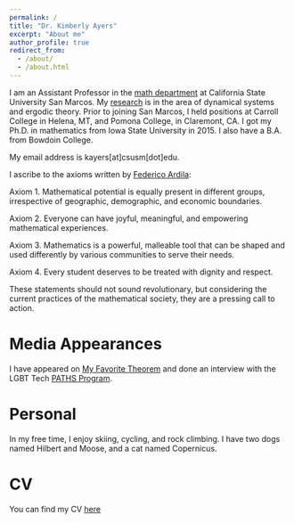 ```yaml
---
permalink: /
title: "Dr. Kimberly Ayers"
excerpt: "About me"
author_profile: true
redirect_from: 
  - /about/
  - /about.html
---
```


I am an Assistant Professor in the [math department](https://www.csusm.edu/math/index.html) at California State University San Marcos.  My [research](kdayers.github.io/publications) is in the area of dynamical systems and ergodic theory. Prior to joining San Marcos, I held positions at Carroll College in Helena, MT, and Pomona College, in Claremont, CA.  I got my Ph.D. in mathematics from Iowa State University in 2015. I also have a B.A. from Bowdoin College. 

My email address is kayers\[at\]csusm\[dot\]edu.

I ascribe to the axioms written by [Federico Ardila](fardila.com):

Axiom 1. Mathematical potential is equally present in different groups, irrespective of geographic, demographic, and economic boundaries.

Axiom 2. Everyone can have joyful, meaningful, and empowering mathematical experiences.

Axiom 3. Mathematics is a powerful, malleable tool that can be shaped and used differently by various communities to serve their needs.

Axiom 4. Every student deserves to be treated with dignity and respect.

These statements should not sound revolutionary, but considering the current practices of the mathematical society, they are a pressing call to action.


Media Appearances
=====

I have appeared on [My Favorite Theorem](https://kpknudson.com/my-favorite-theorem/2022/10/20/episode-80-kimberley-ayers) and done an interview with the LGBT Tech [PATHS Program](https://www.youtube.com/watch?v=EGSAgZZN73I).

Personal
=====

In my free time, I enjoy skiing, cycling, and rock climbing.  I have two dogs named Hilbert and Moose, and a cat named Copernicus. 


CV
=====
You can find my CV [here](https://github.com/kdayers/kdayers.github.io/blob/master/files/KimberlyAyersCV.pdf)
